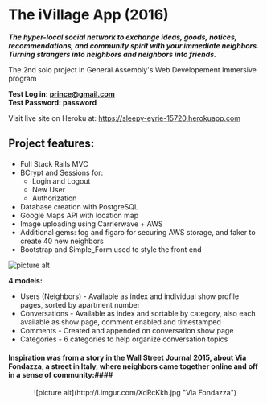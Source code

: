 
# The iVillage App (2016) #
***The hyper-local social network to exchange ideas, goods, notices, recommendations, and community spirit with your immediate neighbors. Turning strangers into neighbors and neighbors into friends.***



The 2nd solo project in General Assembly's Web Developement Immersive program


**Test Log in: prince@gmail.com**
<br>
**Test Password: password**

Visit live site on Heroku at: https://sleepy-eyrie-15720.herokuapp.com

## Project features: ##
####
* Full Stack Rails MVC
* BCrypt and Sessions for:
  * Login and Logout
  * New User
  * Authorization
* Database creation with PostgreSQL
* Google Maps API with location map
* Image uploading using Carrierwave + AWS
* Additional gems: fog and figaro for securing AWS storage, and faker to create 40 new neighbors 
* Bootstrap and Simple_Form used to style the front end


![picture alt](http://i.imgur.com/jUpLvd9.png "iVillage Screenshots")


**4 models:**
* Users (Neighbors) - Available as index and individual show profile pages, sorted by apartment number
* Conversations - Available as index and sortable by category, also each available as show page, comment enabled and timestamped
* Comments - Created and appended on conversation show page
* Categories - 6 categories to help organize conversation topics


#### Inspiration was from a story in the Wall Street Journal 2015, about Via Fondazza, a street in Italy, where neighbors came together online and off in a sense of community:####
<center> ![picture alt](http://i.imgur.com/XdRcKkh.jpg "Via Fondazza") </center>
